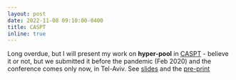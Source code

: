 ```yaml
---
layout: post
date: 2022-11-08 09:10:00-0400
title: CASPT
inline: true
---
```


Long overdue, but I will present my work on **hyper-pool** in [CASPT](http://www.caspt.org/) - believe it or not, but we submitted it before the pandemic (Feb 2020) and the conference comes only now, in Tel-Aviv. See [slides](/./assets/pdf/slides_CASPT.pdf) and the [pre-print](https://arxiv.org/pdf/2206.05940.pdf)
